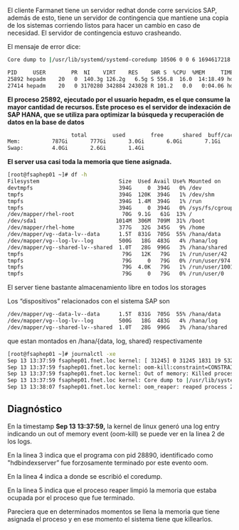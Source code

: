 El cliente Farmanet tiene un servidor redhat donde corre servicios SAP, además de esto, tiene un servidor de contingencia que mantiene una copia de los sistemas corriendo listos para hacer un cambio en caso de necesidad. El servidor de contingencia estuvo crasheando.

El mensaje de error dice:

```bash
Core dump to |/usr/lib/systemd/systemd-coredump 10506 0 0 6 1694617218 0 fnet.loc osqueryd pipe failed.

```

```bash
PID     USER        PR  NI    VIRT    RES    SHR S  %CPU  %MEM     TIME+ COMMAND
25892 hepadm    20   0  140.3g 126.2g   6.5g S 556.8  16.0  14:18.49 hdbindexserver
27414 hepadm    20   0 3170280 342884 243028 R 101.2   0.0   0:04.06 hdbnsutil

```

**El proceso 25892, ejecutado por el usuario hepadm, es el que consume la mayor cantidad de recursos. Este proceso es el servidor de indexación de SAP HANA, que se utiliza para optimizar la búsqueda y recuperación de datos en la base de datos**

```bash
                    total        used        free      shared  buff/cache   available
Mem:          787Gi       777Gi       3.0Gi       6.0Gi       7.1Gi       3.8Gi
Swap:         4.0Gi       2.6Gi       1.4Gi
```

**El server usa casi toda la memoria que tiene asignada.**

```bash
[root@fsaphep01 ~]# df -h
Filesystem                         Size  Used Avail Use% Mounted on
devtmpfs                           394G     0  394G   0% /dev
tmpfs                              394G  120K  394G   1% /dev/shm
tmpfs                              394G  1.4M  394G   1% /run
tmpfs                              394G     0  394G   0% /sys/fs/cgroup
/dev/mapper/rhel-root               70G  9.1G   61G  13% /
/dev/sda1                         1014M  306M  709M  31% /boot
/dev/mapper/rhel-home              377G   32G  345G   9% /home
/dev/mapper/vg--data-lv--data      1.5T  831G  705G  55% /hana/data
/dev/mapper/vg--log-lv--log        500G   18G  483G   4% /hana/log
/dev/mapper/vg--shared-lv--shared  1.0T   28G  996G   3% /hana/shared
tmpfs                               79G   12K   79G   1% /run/user/42
tmpfs                               79G     0   79G   0% /run/user/974
tmpfs                               79G  4.0K   79G   1% /run/user/1001
tmpfs                               79G     0   79G   0% /run/user/0
```

El server tiene bastante almacenamiento libre en todos los storages

Los “dispositivos” relacionados con el sistema SAP son

```bash
/dev/mapper/vg--data-lv--data      1.5T  831G  705G  55% /hana/data
/dev/mapper/vg--log-lv--log        500G   18G  483G   4% /hana/log
/dev/mapper/vg--shared-lv--shared  1.0T   28G  996G   3% /hana/shared
```

que estan montados en /hana/{data, log, shared} respectivamente

```bash
[root@fsaphep01 ~]# journalctl -xe
Sep 13 13:37:59 fsaphep01.fnet.loc kernel: [ 31245] 0 31245 1831 19 53248 0 0 sleep
Sep 13 13:37:59 fsaphep01.fnet.loc kernel: oom-kill:constraint=CONSTRAINT_NONE,nodemask=(null),cpuset=/,mems_allowed=0,global_oom,ta>
Sep 13 13:37:59 fsaphep01.fnet.loc kernel: Out of memory: Killed process 28890 (hdbindexserver) total-vm:335970848kB, anon-rss:29296>
Sep 13 13:37:59 fsaphep01.fnet.loc kernel: Core dump to |/usr/lib/systemd/systemd-coredump 29180 973 973 6 1694623079 0 fsaphep01.fn>
Sep 13 13:38:07 fsaphep01.fnet.loc kernel: oom_reaper: reaped process 28890 (hdbindexserver), now anon-rss:0kB, file-rss:0kB, shmem->

```

## Diagnóstico

En la timestamp **Sep 13 13:37:59,** la kernel de linux generó una log entry indicando un out of memory event (oom-kill) se puede ver en la linea 2 de los logs.

En la linea 3 indica que el programa con pid 28890, identificado como "hdbindexserver” fue forzosamente terminado por este evento oom.

En la linea 4 indica a donde se escribió el coredump.

En la linea 5 indica que el proceso reaper limpió la memoria que estaba ocupada por el proceso que fue terminado.

Pareciera que en determinados momentos se llena la memoria que tiene asignada el proceso y en ese momento el sistema tiene que killearlos.